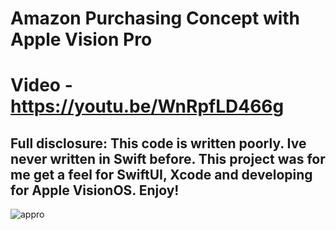 # Amazon Purchasing Concept with Apple Vision Pro
# Video - https://youtu.be/WnRpfLD466g
## Full disclosure: This code is written poorly. Ive never written in Swift before. This project was for me get a feel for SwiftUI, Xcode and developing for Apple VisionOS. Enjoy!
![appro](https://github.com/halfrussian/Immersive-Product-in-Amazon-Apple-Vision-Pro1.0/assets/84690420/45ee3e4c-9dda-4464-ac99-22e257b245bc)
